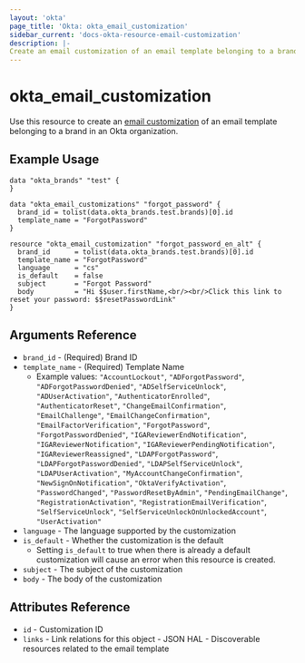 ```yaml
---
layout: 'okta'
page_title: 'Okta: okta_email_customization'
sidebar_current: 'docs-okta-resource-email-customization'
description: |-
Create an email customization of an email template belonging to a brand in an Okta organization.
---
```


# okta_email_customization

Use this resource to create an [email
customization](https://developer.okta.com/docs/reference/api/brands/#create-email-customization)
of an email template belonging to a brand in an Okta organization.

## Example Usage

```hcl
data "okta_brands" "test" {
}

data "okta_email_customizations" "forgot_password" {
  brand_id = tolist(data.okta_brands.test.brands)[0].id
  template_name = "ForgotPassword"
}

resource "okta_email_customization" "forgot_password_en_alt" {
  brand_id      = tolist(data.okta_brands.test.brands)[0].id
  template_name = "ForgotPassword"
  language      = "cs"
  is_default    = false
  subject       = "Forgot Password"
  body          = "Hi $$user.firstName,<br/><br/>Click this link to reset your password: $$resetPasswordLink"
}
```

## Arguments Reference

- `brand_id` - (Required) Brand ID
- `template_name` - (Required) Template Name
  - Example values: `"AccountLockout"`,
`"ADForgotPassword"`,
`"ADForgotPasswordDenied"`,
`"ADSelfServiceUnlock"`,
`"ADUserActivation"`,
`"AuthenticatorEnrolled"`,
`"AuthenticatorReset"`,
`"ChangeEmailConfirmation"`,
`"EmailChallenge"`,
`"EmailChangeConfirmation"`,
`"EmailFactorVerification"`,
`"ForgotPassword"`,
`"ForgotPasswordDenied"`,
`"IGAReviewerEndNotification"`,
`"IGAReviewerNotification"`,
`"IGAReviewerPendingNotification"`,
`"IGAReviewerReassigned"`,
`"LDAPForgotPassword"`,
`"LDAPForgotPasswordDenied"`,
`"LDAPSelfServiceUnlock"`,
`"LDAPUserActivation"`,
`"MyAccountChangeConfirmation"`,
`"NewSignOnNotification"`,
`"OktaVerifyActivation"`,
`"PasswordChanged"`,
`"PasswordResetByAdmin"`,
`"PendingEmailChange"`,
`"RegistrationActivation"`,
`"RegistrationEmailVerification"`,
`"SelfServiceUnlock"`,
`"SelfServiceUnlockOnUnlockedAccount"`,
`"UserActivation"`
- `language` - The language supported by the customization
- `is_default` - Whether the customization is the default
  - Setting `is_default` to true when there is already a default customization will cause an error when this resource is created.
- `subject` - The subject of the customization
- `body` - The body of the customization

## Attributes Reference

- `id` - Customization ID
- `links` - Link relations for this object - JSON HAL - Discoverable resources related to the email template
